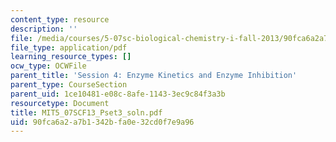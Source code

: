 ```yaml
---
content_type: resource
description: ''
file: /media/courses/5-07sc-biological-chemistry-i-fall-2013/90fca6a2a7b1342bfa0e32cd0f7e9a96_MIT5_07SCF13_Pset3_soln.pdf
file_type: application/pdf
learning_resource_types: []
ocw_type: OCWFile
parent_title: 'Session 4: Enzyme Kinetics and Enzyme Inhibition'
parent_type: CourseSection
parent_uid: 1ce10481-e08c-8afe-1143-3ec9c84f3a3b
resourcetype: Document
title: MIT5_07SCF13_Pset3_soln.pdf
uid: 90fca6a2-a7b1-342b-fa0e-32cd0f7e9a96
---
```

